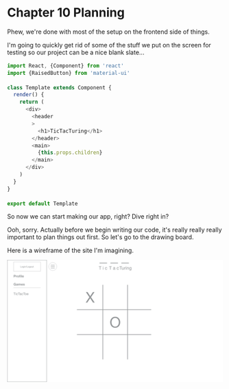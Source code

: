 # Chapter 10 Planning

Phew, we're done with most of the setup on the frontend side of things.

I'm going to quickly get rid of some of the stuff we put on the screen for testing so our project can be a nice blank slate...


```javascript
import React, {Component} from 'react'
import {RaisedButton} from 'material-ui'

class Template extends Component {
  render() {
    return (
      <div>
        <header
        >
          <h1>TicTacTuring</h1>
        </header>
        <main>
          {this.props.children}
        </main>
      </div>
    )
  }
}

export default Template
```

So now we can start making our app, right? Dive right in?

Ooh, sorry. Actually before we begin writing our code, it's really really really important to plan things out first. So let's go to the drawing board.

Here is a wireframe of the site I'm imagining.

![home](https://github.com/carlpeaslee/lynda-001/blob/master/ChapterTexts/imgs/ch10/Home.png?raw=true "Home")
